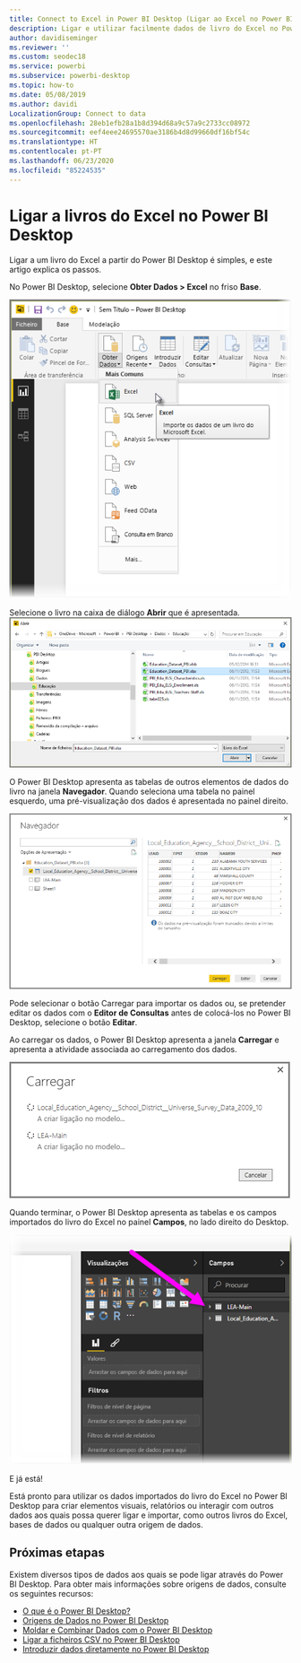 ```yaml
---
title: Connect to Excel in Power BI Desktop (Ligar ao Excel no Power BI Desktop)
description: Ligar e utilizar facilmente dados de livro do Excel no Power BI Desktop
author: davidiseminger
ms.reviewer: ''
ms.custom: seodec18
ms.service: powerbi
ms.subservice: powerbi-desktop
ms.topic: how-to
ms.date: 05/08/2019
ms.author: davidi
LocalizationGroup: Connect to data
ms.openlocfilehash: 28eb1efb28a1b8d394d68a9c57a9c2733cc08972
ms.sourcegitcommit: eef4eee24695570ae3186b4d8d99660df16bf54c
ms.translationtype: HT
ms.contentlocale: pt-PT
ms.lasthandoff: 06/23/2020
ms.locfileid: "85224535"
---
```

# <a name="connect-to-excel-workbooks-in-power-bi-desktop"></a>Ligar a livros do Excel no Power BI Desktop
Ligar a um livro do Excel a partir do Power BI Desktop é simples, e este artigo explica os passos.

No Power BI Desktop, selecione **Obter Dados > Excel** no friso **Base**.

![](media/desktop-connect-excel/connect_to_excel_1.png)

Selecione o livro na caixa de diálogo **Abrir** que é apresentada.
![](media/desktop-connect-excel/connect_to_excel_2.png)

O Power BI Desktop apresenta as tabelas de outros elementos de dados do livro na janela **Navegador**. Quando seleciona uma tabela no painel esquerdo, uma pré-visualização dos dados é apresentada no painel direito.

![](media/desktop-connect-excel/connect_to_excel_3.png)

Pode selecionar o botão Carregar para importar os dados ou, se pretender editar os dados com o **Editor de Consultas** antes de colocá-los no Power BI Desktop, selecione o botão **Editar**.

Ao carregar os dados, o Power BI Desktop apresenta a janela **Carregar** e apresenta a atividade associada ao carregamento dos dados.  

![](media/desktop-connect-excel/connect_to_excel_4.png)

Quando terminar, o Power BI Desktop apresenta as tabelas e os campos importados do livro do Excel no painel **Campos**, no lado direito do Desktop.

![](media/desktop-connect-excel/connect_to_excel_5.png)

E já está!

Está pronto para utilizar os dados importados do livro do Excel no Power BI Desktop para criar elementos visuais, relatórios ou interagir com outros dados aos quais possa querer ligar e importar, como outros livros do Excel, bases de dados ou qualquer outra origem de dados.

## <a name="next-steps"></a>Próximas etapas
Existem diversos tipos de dados aos quais se pode ligar através do Power BI Desktop. Para obter mais informações sobre origens de dados, consulte os seguintes recursos:

* [O que é o Power BI Desktop?](../fundamentals/desktop-what-is-desktop.md)
* [Origens de Dados no Power BI Desktop](desktop-data-sources.md)
* [Moldar e Combinar Dados com o Power BI Desktop](desktop-shape-and-combine-data.md)
* [Ligar a ficheiros CSV no Power BI Desktop](desktop-connect-csv.md)   
* [Introduzir dados diretamente no Power BI Desktop](desktop-enter-data-directly-into-desktop.md)   
